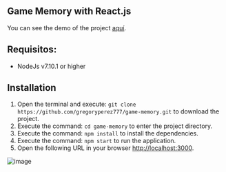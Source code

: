 ## Game Memory with React.js
You can see the demo of the project [aquí](https://gregoryperez777.github.io/game-memory/).
## Requisitos:
- NodeJs v7.10.1 or higher
## Installation
1. Open the terminal and execute: `git clone https://github.com/gregoryperez777/game-memory.git`  to download the project.
2. Execute the command: `cd game-memory` to enter the project directory.
3. Execute the command: `npm install` to install the dependencies.
4. Execute the command: `npm start` to run the application.
5. Open the following URL in your browser [http://localhost:3000](http://localhost:3000).

![image](https://github.com/gregoryperez777/game-memory/blob/master/public/game-memory.png)
